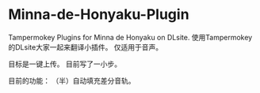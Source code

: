 # Minna-de-Honyaku-Plugin
Tampermokey Plugins for Minna de Honyaku on DLsite.
使用Tampermokey的DLsite大家一起来翻译小插件。
仅适用于音声。

目标是一键上传。
目前写了一小步。

目前的功能：
（半）自动填充差分音轨。
